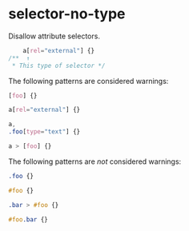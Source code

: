 # selector-no-type

Disallow attribute selectors.

```css
    a[rel="external"] {}
/**  ↑
 * This type of selector */
```

The following patterns are considered warnings:

```css
[foo] {}
```

```css
a[rel="external"] {}
```

```css
a,
.foo[type="text"] {}
```

```css
a > [foo] {}
```

The following patterns are *not* considered warnings:

```css
.foo {}
```

```css
#foo {}
```

```css
.bar > #foo {}
```

```css
#foo.bar {}
```
